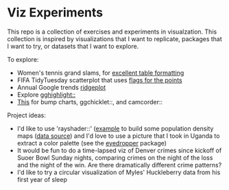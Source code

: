 # Viz Experiments
This repo is a collection of exercises and experiments in visualzation. This collection is inspired by visualizations that I want to replicate, packages that I want to try, or datasets that I want to explore.

To explore:

* Women's tennis grand slams, for [excellent table formatting](https://github.com/tashapiro/tanya-data-viz/blob/main/tennis/womens-tennis.R)
* FIFA TidyTuesday scatterplot that uses [flags for the points](https://github.com/doehm/tidytues/blob/main/scripts/2022/week%2048%20FIFA%20world%20cup/FIFA%20world%20cup.R)
* Annual Google trends [ridgeplot](https://github.com/bydata/news_cycle_2022_de_google_trends)
* Explore [gghighlight::](https://yutannihilation.github.io/gghighlight/articles/gghighlight.html)
* [This](https://albert-rapp.de/posts/ggplot2-tips/12_a_few_gg_packages/12_a_few_gg_packages.html#bump-charts) for bump charts, ggchicklet::, and camcorder::

Project ideas:

* I'd like to use 'rayshader::' ([example](https://github.com/Pecners/rayshader_portraits) to build some population density maps ([data source](https://data.humdata.org/m/dataset/kontur-population-dataset?)) and I'd love to use a picture that I took in Uganda to extract a color palette (see the [eyedropper](http://gradientdescending.com/select-colours-from-an-image-in-r-with-eyedropper/?utm_source=rss&utm_medium=rss&utm_campaign=select-colours-from-an-image-in-r-with-eyedropper) package)
* It would be fun to do a time-lapsed viz of Denver crimes since kickoff of Suoer Bowl Sunday nights, comparing crimes on the night of the loss and the night of the win. Are there dramatically different crime patterns?
* I'd like to try a circular visualization of Myles' Huckleberry data from his first year of sleep
